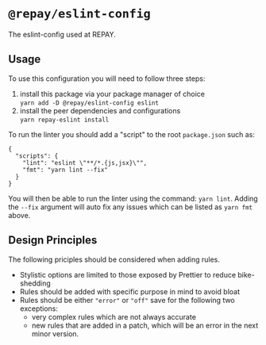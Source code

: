 # `@repay/eslint-config`

The eslint-config used at REPAY.

## Usage

To use this configuration you will need to follow three steps:

1. install this package via your package manager of choice  
   `yarn add -D @repay/eslint-config eslint`
1. install the peer dependencies and configurations  
   `yarn repay-eslint install`

To run the linter you should add a "script" to the root `package.json` such as:

```
{
  "scripts": {
    "lint": "eslint \"**/*.{js,jsx}\"",
    "fmt": "yarn lint --fix"
  }
}
```

You will then be able to run the linter using the command: `yarn lint`. Adding the `--fix` argument will auto fix any issues which can be listed as `yarn fmt` above.

## Design Principles

The following priciples should be considered when adding rules.

- Stylistic options are limited to those exposed by Prettier to reduce bike-shedding
- Rules should be added with specific purpose in mind to avoid bloat
- Rules should be either `"error"` or `"off"` save for the following two exceptions:
  - very complex rules which are not always accurate
  - new rules that are added in a patch, which will be an error in the next minor version.

